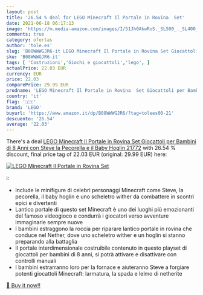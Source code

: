 ```yaml
---
layout: post
title: '26.54 % deal for LEGO Minecraft Il Portale in Rovina  Set'
date: 2021-06-18 06:17:13
image: 'https://m.media-amazon.com/images/I/51Jh0AkwRoS._SL500_._SL400_.jpg'
comments: true
category: ofertas
author: 'tole.es'
slug: 'B08WWWGJR6-it LEGO Minecraft Il Portale in Rovina Set Giocattoli per...'
sku: 'B08WWWGJR6-it'
tags: [ 'Costruzioni','Giochi e giocattoli','lego', ]
actualPrice: 22.03 EUR
currency: EUR
price: 22.03
comparePrice: 29.99 EUR
prodname: 'LEGO Minecraft Il Portale in Rovina  Set Giocattoli per Bambini di 8 Anni con Steve  la Pecorella e il Baby Hoglin  21772'
country: 'it'
flag: '🇮🇹'
brand: 'LEGO'
buyurl: 'https://www.amazon.it/dp/B08WWWGJR6/?tag=tolees00-21'
descuento: '26.54'
average: '22.03'
---
```


There's a deal [LEGO Minecraft Il Portale in Rovina  Set Giocattoli per Bambini di 8 Anni con Steve  la Pecorella e il Baby Hoglin  21772](https://www.amazon.it/dp/B08WWWGJR6/?tag=tolees00-21)  with  26.54 % discount, final price tag of  22.03 EUR (original: 29.99 EUR) here:

[![LEGO Minecraft Il Portale in Rovina  Set](https://m.media-amazon.com/images/I/51Jh0AkwRoS._SL500_._SL400_.jpg)](https://www.amazon.it/dp/B08WWWGJR6/?tag=tolees00-21)

ℹ️:

- Include le minifigure di celebri personaggi Minecraft come Steve, la pecorella, il baby hoglin e uno scheletro wither da combattere in scontri epici e divertenti
- Lantico portale di questo set Minecraft è uno dei luoghi più emozionanti del famoso videogioco e condurrà i giocatori verso avventure immaginarie sempre nuove
- I bambini estraggono la roccia per riparare lantico portale in rovina che conduce nel Nether, dove uno scheletro wither e un hoglin si stanno preparando alla battaglia
- Il portale interdimensionale costruibile contenuto in questo playset di giocattoli per bambini di 8 anni, si potrà attivare e disattivare con controlli manuali
- I bambini estrarranno loro per la fornace e aiuteranno Steve a forgiare potenti giocattoli Minecraft: larmatura, la spada e lelmo di netherite

[🛒 Buy it now!!](https://www.amazon.it/dp/B08WWWGJR6/?tag=tolees00-21)

